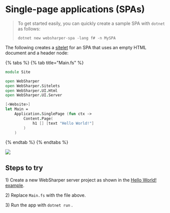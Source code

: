 # Single-page applications \(SPAs\)

> To get started easily, you can quickly create a sample SPA with `dotnet` as follows:
>
> ```text
> dotnet new websharper-spa -lang f# -n MySPA
> ```

The following creates a [sitelet](../server/sitelets/) for an SPA that uses an empty HTML document and a header node:

{% tabs %}
{% tab title="Main.fs" %}
```fsharp
module Site

open WebSharper
open WebSharper.Sitelets
open WebSharper.UI.Html
open WebSharper.UI.Server

[<Website>]
let Main =
    Application.SinglePage (fun ctx ->
        Content.Page(
            h1 [] [text "Hello World!"]
        )
    )
```
{% endtab %}
{% endtabs %}

[![](http://i.imgur.com/xYITvCqm.png)](http://i.imgur.com/xYITvCql.png)

## Steps to try

1\) Create a new WebSharper server project as shown in the [Hello World! example](hello-world.md).

2\) Replace `Main.fs` with the file above.

3\) Run the app with `dotnet run` .

